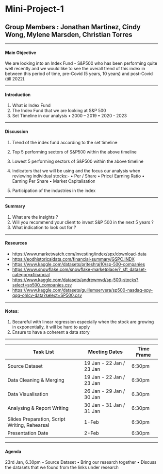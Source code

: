# Mini-Project-1

## Group Members : Jonathan Martinez, Cindy Wong, Mylene Marsden, Christian Torres
------------------

#### Main Objective
We are looking into an Index Fund - S&P500 who has been performing quite well recently and we would like to see the overall trend of this index in between this period of time, pre-Covid (5 years, 10 years) and post-Covid (till 2022). 

-------------------
#### Introduction
1.	What is Index Fund
2.	The Index Fund that we are looking at S&P 500
3.	Set Timeline in our analysis
•	2000 – 2019
•	2020 - 2023
-------------------
#### Discussion
1.	Trend of the index fund according to the set timeline  
2.	Top 5 performing sectors of S&P500  within the above timeline
3.	Lowest 5 performing sectors  of S&P500  within the above timeline
4.	Indicators that we will be using  and the focus our analysis when reviewing individual stocks:-
•	Per / Share
•	Price/ Earning Ratio
•	Earning Per Share
•	Market Capitalisation

5.	Participation of the industries in the index 
__________________
#### Summary
1. What are the insights ? 
2. Will you recommend your client to invest S&P 500 in the next 5 years ? 
3. What indication to look out for ? 
___________________
#### Resources 

* https://www.marketwatch.com/investing/index/spx/download-data
* https://eodhistoricaldata.com/financial-summary/GSPC.INDX
* https://www.kaggle.com/datasets/priteshraj10/sp-500-companies
* https://www.snowflake.com/snowflake-marketplace/?_sft_dataset-category=financial
* https://www.kaggle.com/datasets/andrewmvd/sp-500-stocks?select=sp500_companies.csv
* https://www.kaggle.com/datasets/guillemservera/sp500-nasdaq-spy-qqq-ohlcv-data?select=SP500.csv
___________________
#### Notes:
1.	Becareful with linear regression especially when the stock are growing in exponentially, it will be hard to apply
2.	Ensure to have a coherent a data story 

____________________

|Task List|Meeting Dates|Time Frame|      
|-----|-----|----|
|Source Dataset |19 Jan - 22 Jan / 23 Jan | 6:30pm |
|Data Cleaning & Merging | 19 Jan - 22 Jan	/ 23 Jan | 6:30pm |
| Data Visualisation | 26 Jan - 29 Jan	/ 30 Jan |  6.30pm |
| Analysing & Report Writing | 30 Jan - 31 Jan	/ 31 Jan | 6:30pm |
|Slides Preparation, Script Writing, Rehearsal | 1-Feb  | 6:30pm |
|Presentation Date | 2-Feb | 6:30pm |

_________________________


#### Agenda

23rd Jan, 6.30pm – Source Dataset 
•	Bring our research together 
•	Discuss the datasets that we found from the links under research 

